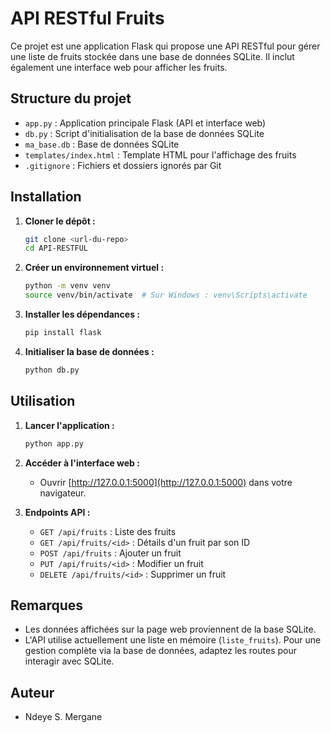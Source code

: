 # API RESTful Fruits

Ce projet est une application Flask qui propose une API RESTful pour gérer une liste de fruits stockée dans une base de données SQLite. Il inclut également une interface web pour afficher les fruits.

## Structure du projet

- `app.py` : Application principale Flask (API et interface web)
- `db.py` : Script d'initialisation de la base de données SQLite
- `ma_base.db` : Base de données SQLite
- `templates/index.html` : Template HTML pour l'affichage des fruits
- `.gitignore` : Fichiers et dossiers ignorés par Git

## Installation

1. **Cloner le dépôt :**
   ```sh
   git clone <url-du-repo>
   cd API-RESTFUL
   ```

2. **Créer un environnement virtuel :**
   ```sh
   python -m venv venv
   source venv/bin/activate  # Sur Windows : venv\Scripts\activate
   ```

3. **Installer les dépendances :**
   ```sh
   pip install flask
   ```

4. **Initialiser la base de données :**
   ```sh
   python db.py
   ```

## Utilisation

1. **Lancer l'application :**
   ```sh
   python app.py
   ```

2. **Accéder à l'interface web :**
   - Ouvrir [http://127.0.0.1:5000](http://127.0.0.1:5000) dans votre navigateur.

3. **Endpoints API :**

   - `GET /api/fruits` : Liste des fruits
   - `GET /api/fruits/<id>` : Détails d'un fruit par son ID
   - `POST /api/fruits` : Ajouter un fruit
   - `PUT /api/fruits/<id>` : Modifier un fruit
   - `DELETE /api/fruits/<id>` : Supprimer un fruit

## Remarques

- Les données affichées sur la page web proviennent de la base SQLite.
- L'API utilise actuellement une liste en mémoire (`liste_fruits`). Pour une gestion complète via la base de données, adaptez les routes pour interagir avec SQLite.

## Auteur

- Ndeye S. Mergane